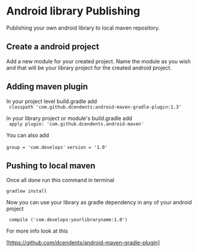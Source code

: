 # Android library Publishing
Publishing your own android library to local maven repository.

## Create a android project

Add a new module for your created project. Name the module as you wish and that will be your library project for the created android project.

## Adding maven plugin

In your project level build.gradle add  
``` classpath 'com.github.dcendents:android-maven-gradle-plugin:1.3'```

In your library project or module's build.gradle add  
``` apply plugin: 'com.github.dcendents.android-maven'```

You can also add 

``` group = 'com.develops' ```
``` version = '1.0' ```

## Pushing to local maven

Once all done run this command in terminal

``` gradlew install ```

Now you can use your library as gradle dependency in any of your android project

``` compile ('com.develops:yourlibraryname:1.0')```

For more info look at this

[https://github.com/dcendents/android-maven-gradle-plugin]
